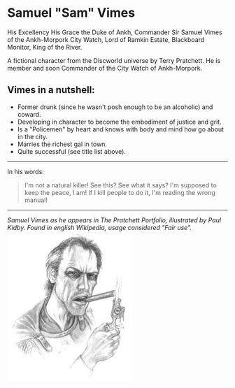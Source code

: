 # Samuel "Sam" Vimes

His Excellency His Grace the Duke of Ankh, Commander Sir Samuel Vimes of the Ankh-Morpork City Watch, Lord of Ramkin Estate, Blackboard Monitor, King of the River.

A fictional character from the Discworld universe by Terry Pratchett. He is member and soon Commander of the City Watch of Ankh-Morpork.

## Vimes in a nutshell:
* Former drunk (since he wasn't posh enough to be an alcoholic) and coward.
* Developing in character to become the embodiment of justice and grit.
* Is a "Policemen" by heart and knows with body and mind how go about in the city.
* Marries the richest gal in town.
* Quite successful (see title list above).

___

In his words:
> I'm not a natural killer! See this? See what it says? 
> I'm supposed to keep the peace, I am! 
> If I kill people to do it, I'm reading the wrong manual! 

___

*Samuel Vimes as he appears in The Pratchett Portfolio, illustrated by Paul Kidby.*
*Found in english Wikipedia, usage considered "Fair use".*
![Samuel Vimes by Paul Kidby](/picture/Samuel_Vimes.jpg)
